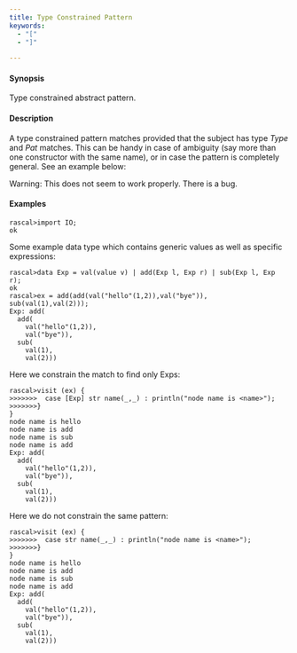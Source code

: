 ```yaml
---
title: Type Constrained Pattern
keywords:
  - "["
  - "]"

---
```


#### Synopsis

Type constrained abstract pattern.

#### Description

A type constrained pattern matches provided that the subject has type _Type_ and _Pat_ matches. This can be handy in case of ambiguity (say more than one constructor with the same name), or in case the pattern is completely general. See an example below:

Warning: This does not seem to work properly. There is a bug.

#### Examples

```rascal-shell 
rascal>import IO;
ok
```
Some example data type which contains generic values as well as specific expressions:

```rascal-shell ,continue
rascal>data Exp = val(value v) | add(Exp l, Exp r) | sub(Exp l, Exp r);
ok
rascal>ex = add(add(val("hello"(1,2)),val("bye")), sub(val(1),val(2)));
Exp: add(
  add(
    val("hello"(1,2)),
    val("bye")),
  sub(
    val(1),
    val(2)))
```
Here we constrain the match to find only Exps:

```rascal-shell ,continue
rascal>visit (ex) {
>>>>>>>  case [Exp] str name(_,_) : println("node name is <name>");
>>>>>>>}
}
node name is hello
node name is add
node name is sub
node name is add
Exp: add(
  add(
    val("hello"(1,2)),
    val("bye")),
  sub(
    val(1),
    val(2)))
```
Here we do not constrain the same pattern:

```rascal-shell ,continue
rascal>visit (ex) {
>>>>>>>  case str name(_,_) : println("node name is <name>");
>>>>>>>}
}
node name is hello
node name is add
node name is sub
node name is add
Exp: add(
  add(
    val("hello"(1,2)),
    val("bye")),
  sub(
    val(1),
    val(2)))
```

